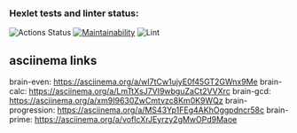 ### Hexlet tests and linter status:
![Actions Status](/workflows/hexlet-check/badge.svg)
[![Maintainability](https://api.codeclimate.com/v1/badges/a99a88d28ad37a79dbf6/maintainability)](https://codeclimate.com/github/codeclimate/codeclimate/maintainability)
![Lint](https://github.com/pashhha/frontend-project-lvl1/workflows/Lint/badge.svg)

## asciinema links

 brain-even: https://asciinema.org/a/wI7tCw1ujyE0f45GT2GWnx9Me
 brain-calc: https://asciinema.org/a/LmTtXsJ7VI9wbguZaCt2VVXrc
 brain-gcd:  https://asciinema.org/a/xm9I9630ZwCmtvzc8Km0K9WQz
 brain-progression: https://asciinema.org/a/MS43Yp1FEg4AKhOggpdncr58c
 brain-prime:  https://asciinema.org/a/vofIcXrJEyrzy2gMwOPd9Maoe
